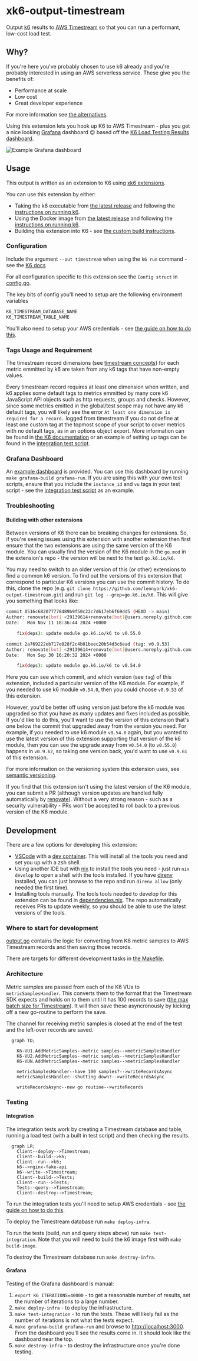 # xk6-output-timestream

Output [k6](https://k6.io/) results to
[AWS Timestream](https://aws.amazon.com/timestream/) so that you can run a
performant, low-cost load test.

## Why?

If you're here you've probably chosen to use k6 already and you're probably
interested in using an AWS serverless service. These give you the benefits of:

- Performance at scale
- Low cost
- Great developer experience

For more information see [the alternatives](docs/Alternatives.md).

Using this extension lets you hook up K6 to AWS Timestream - plus you get a nice
looking [Grafana](https://grafana.com/grafana/dashboards/) dashboard 😉 based
off the
[K6 Load Testing Results dashboard](https://grafana.com/grafana/dashboards/2587-k6-load-testing-results/).

![Example Grafana dashboard](docs/dashboard.png)

## Usage

This output is written as an extension to K6 using
[xk6 extensions](https://github.com/grafana/xk6).

You can use this extension by either:

- Taking the k6 executable from
  [the latest release](https://github.com/leonyork/xk6-output-timestream/releases)
  and following the
  [instructions on running k6](https://k6.io/docs/get-started/running-k6/).
- Using the Docker image from
  [the latest release](https://github.com/leonyork/xk6-output-timestream/releases)
  and following the
  [instructions on running k6](https://k6.io/docs/get-started/running-k6/).
- Building this extension into K6 - see
  [the custom build instructions](https://github.com/grafana/xk6#custom-builds).

### Configuration

Include the argument `--out timestream` when using the `k6 run` command - see
the
[K6 docs](https://k6.io/docs/get-started/results-output/#time-series-and-external-outputs)

For all configuration specific to this extension see the `Config struct` in
[config.go](config.go).

The key bits of config you'll need to setup are the following environment
variables

```sh
K6_TIMESTREAM_DATABASE_NAME
K6_TIMESTREAM_TABLE_NAME
```

You'll also need to setup your AWS credentials - see
[the guide on how to do this](https://docs.aws.amazon.com/sdk-for-go/v1/developer-guide/configuring-sdk.html#specifying-credentials).

### Tags Usage and Requirement

The timestream record dimensions (see
[timestream concepts](https://docs.aws.amazon.com/timestream/latest/developerguide/concepts.html))
for each metric emmitted by k6 are taken from any k6 tags that have non-empty
values.

Every timestream record requires at least one dimension when written, and k6
applies some default tags to metrics emmitted by many core k6 JavaScript API
objects such as http requests, groups and checks. However, since some metrics
emitted in the global/test scope may not have any k6 default tags, you will
likely see the error `At least one dimension is required for a record.` logged
from timestream if you do not define at least one custom tag at the topmost
scope of your script to cover metrics with no default tags, as in an options
object export. More information can be found in
[the K6 documentation](https://k6.io/docs/using-k6/tags-and-groups/) or an
example of setting up tags can be found in the
[integration test script](test/test.js).

### Grafana Dashboard

An [example dashboard](grafana/dashboards/loadtest/loadtest.json) is provided.
You can use this dashboard by running `make grafana-build grafana-run`. If you
are using this with your own test scripts, ensure that you include the
`instance_id` and `vu` tags in your test script - see the
[integration test script](test/test.js) as an example.

### Troubleshooting

#### Building with other extensions

Between versions of K6 there can be breaking changes for extensions. So, if
you're seeing issues using this extension with another extension then first
ensure that the two extensions are using the same version of the K6 module. You
can usually find the version of the K6 module in the `go.mod` in the extension's
repo - the version will be next to the text `go.k6.io/k6`.

You may need to switch to an older version of this (or other) extensions to find
a common k6 version. To find out the versions of this extension that correspond
to particular K6 versions you can use the commit history. To do this, clone the
repo (e.g. `git clone https://github.com/leonyork/xk6-output-timestream.git`)
and run `git log --grep=go.k6.io/k6`. This will give you something that looks
like:

```sh
commit 0516c682077778489b9f50c22c7d617eb6f69dd5 (HEAD -> main)
Author: renovate[bot] <29139614+renovate[bot]@users.noreply.github.com>
Date:   Mon Nov 11 18:36:44 2024 +0000

    fix(deps): update module go.k6.io/k6 to v0.55.0

commit 2a769222eb717e028f2c4b01beec20b54d3c6ead (tag: v0.9.53)
Author: renovate[bot] <29139614+renovate[bot]@users.noreply.github.com>
Date:   Mon Sep 30 16:20:32 2024 +0000

    fix(deps): update module go.k6.io/k6 to v0.54.0
```

Here you can see which commit, and which version (see `tag`) of this extension,
included a particular version of the K6 module. For example, if you needed to
use k6 module `v0.54.0`, then you could choose `v0.9.53` of this extension.

However, you'd be better off using version just before the k6 module was
upgraded so that you have as many updates and fixes included as possible. If
you'd like to do this, you'll want to use the version of this extension that's
one below the commit that upgraded away from the version you need. For example,
if you needed to use k6 module `v0.54.0` again, but you wanted to use the latest
version of this extension supporting that version of the k6 module, then you can
see the upgrade away from `v0.54.0` (to `v0.55.0`) happens in `v0.9.62`, so
taking one version back, you'd want to use `v0.9.61` of this extension.

For more information on the versioning system this extension uses, see
[semantic versioning](https://semver.org/).

If you find that this extension isn't using the latest version of the K6 module,
you can submit a PR (although version updates are handled fully automatically by
[renovate](https://docs.renovatebot.com/)). Without a very strong reason - such
as a security vulnerability - PRs won't be accepted to roll back to a previous
version of the K6 module.

## Development

There are a few options for developing this extension:

- [VSCode](https://code.visualstudio.com/) with a
  [dev container](https://code.visualstudio.com/docs/devcontainers/containers).
  This will install all the tools you need and set you up with a zsh shell.
- Using another IDE but with [nix](https://nixos.org/) to install the tools you
  need - just run `nix develop` to open a shell with the tools installed. If you
  have [direnv](https://direnv.net/) installed, you can just browse to the repo
  and run `direnv allow` (only needed the first time).
- Installing tools manually. The tools tools needed to develop for this
  extension can be found in [dependencies.nix](./dependencies.nix). The repo
  automatically receives PRs to update weekly, so you should be able to use the
  latest versions of the tools.

### Where to start for development

[output.go](output.go) contains the logic for converting from K6 metric samples
to AWS Timestream records and then saving those records.

There are targets for different development tasks in [the Makefile](Makefile).

### Architecture

Metric samples are passed from each of the K6 VUs to `metricSamplesHandler`.
This converts them to the format that the Timestream SDK expects and holds on to
them until it has 100 records to save
([the max batch size for Timestream](https://docs.aws.amazon.com/timestream/latest/developerguide/API_WriteRecords.html)).
It will then save these asyncronously by kicking off a new go-routine to perform
the save.

The channel for receiving metric samples is closed at the end of the test and
the left-over records are saved.

```mermaid
  graph TD;

    K6-VU1.AddMetricSamples--metric samples-->metricSamplesHandler
    K6-VU2.AddMetricSamples--metric samples-->metricSamplesHandler
    K6-VUN.AddMetricSamples--metric samples-->metricSamplesHandler

    metricSamplesHandler--have 100 samples?-->writeRecordsAsync
    metricSamplesHandler--shutting down?-->writeRecordsAsync

    writeRecordsAsync--new go routine-->writeRecords
```

### Testing

#### Integration

The integration tests work by creating a Timestream database and table, running
a load test (with a built in test script) and then checking the results.

```mermaid
  graph LR;
    Client--deploy-->Timestream;
    Client--build-->k6;
    Client--run-->k6;
    k6-->nginx-fake-api
    k6--write-->Timestream;
    Client--build-->Tests;
    Client--run-->Tests;
    Tests--query-->Timestream;
    Client--destroy-->Timestream;
```

To run the integration tests you'll need to setup AWS credentials - see
[the guide on how to do this](https://docs.aws.amazon.com/sdk-for-go/v1/developer-guide/configuring-sdk.html#specifying-credentials).

To deploy the Timestream database run `make deploy-infra`.

To run the tests (build, run and query steps above) run `make test-integration`.
Note that you will need to build the k6 image first with `make build-image`.

To destroy the Timestream database run `make destroy-infra`.

#### Grafana

Testing of the Grafana dashboard is manual:

1. `export K6_ITERATIONS=40000` - to get a reasonable number of results, set the
   number of iterations to a large number.
2. `make deploy-infra` - to deploy the infrastructure.
3. `make test-integration` - to run the tests. These will likely fail as the
   number of iterations is not what the tests expect.
4. `make grafana-build grafana-run` and browse to <http://localhost:3000>. From
   the dashboard you'll see the results come in. It should look like the
   dashboard near the top.
5. `make destroy-infra` - to destroy the infrastructure once you're done
   testing.
